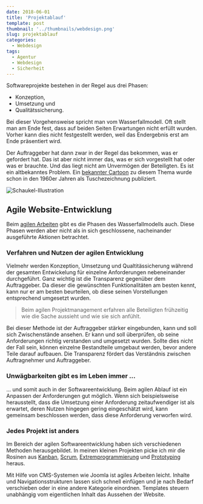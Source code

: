 ```yaml
---
date: 2018-06-01
title: 'Projektablauf'
template: post
thumbnail: '../thumbnails/webdesign.png'
slug: projektablauf
categories:
  - Webdesign
tags:
  - Agentur
  - Webdesign
  - Sicherheit
---
```


Softwareprojekte bestehen in der Regel aus drei Phasen:

- Konzeption,
- Umsetzung und
- Qualitätssicherung.

Bei dieser Vorgehensweise spricht man vom Wasserfallmodell. Oft stellt man am Ende fest, dass auf beiden Seiten Erwartungen nicht erfüllt wurden. Vorher kann dies nicht festgestellt werden, weil das Endergebnis erst am Ende präsentiert wird.

Der Auftraggeber hat dann zwar in der Regel das bekommen, was er gefordert hat. Das ist aber nicht immer das, was er sich vorgestellt hat oder was er brauchte. Und das liegt nicht am Unvermögen der Beteiligten. Es ist ein altbekanntes Problem. Ein [bekannter Cartoon](https://de.wikipedia.org/wiki/Tree_swing_cartoon) zu diesem Thema wurde schon in den 1960er Jahren als Tuschezeichnung publiziert.

![Schaukel-Illustration](/images/treeswingselbstgemacht.png)

## Agile Website-Entwicklung

Beim [agilen Arbeiten](https://de.wikipedia.org/w/index.php?title=Agile_Softwareentwicklung&oldid=183396012) gibt es die Phasen des Wasserfallmodells auch. Diese Phasen werden aber nicht als in sich geschlossene, nacheinander ausgeführte Aktionen betrachtet.

### Verfahren und Nutzen der agilen Entwicklung

Vielmehr werden Konzeption, Umsetzung und Qualtitässicherung während der gesamten Entwickelung für einzelne Anforderungen nebeneinander durchgeführt. Ganz wichtig ist die Transparenz gegenüber dem Auftraggeber. Da dieser die gewünschten Funktionalitäten am besten kennt, kann nur er am besten beurteilen, ob diese seinen Vorstellungen entsprechend umgesetzt wurden.

> Beim agilen Projektmanagement erfahren alle Beteiligten frühzeitig wie die Sache aussieht und wie sie sich anfühlt.

Bei dieser Methode ist der Auftraggeber stärker eingebunden, kann und soll sich Zwischenstände ansehen. Er kann und soll überprüfen, ob seine Anforderungen richtig verstanden und umgesetzt wurden. Sollte dies nicht der Fall sein, können einzelne Bestandteile umgebaut werden, bevor andere Teile darauf aufbauen. Die Transparenz fördert das Verständnis zwischen Auftragnehmer und Auftraggeber.

### Unwägbarkeiten gibt es im Leben immer ...

... und somit auch in der Softwareentwicklung. Beim agilen Ablauf ist ein Anpassen der Anforderungen gut möglich. Wenn sich beispielsweise herausstellt, dass die Umsetzung einer Anforderung zeitaufwendiger ist als erwartet, deren Nutzen hingegen gering eingeschätzt wird, kann gemeinsam beschlossen werden, dass diese Anforderung verworfen wird.

### Jedes Projekt ist anders

Im Bereich der agilen Softwareentwicklung haben sich verschiedenen Methoden herausgebildet. In meinen kleinen Projekten picke ich mir die Rosinen aus [Kanban](<https://de.wikipedia.org/w/index.php?title=Kanban_(Softwareentwicklung)&oldid=183163695>), [Scrum](https://de.wikipedia.org/w/index.php?title=Scrum&oldid=183635988), [Extremprogrammierung](https://de.wikipedia.org/w/index.php?title=Extreme_Programming&oldid=183419082) und [Prototyping](<https://de.wikipedia.org/w/index.php?title=Prototyping_(Softwareentwicklung)&oldid=164866159>) heraus.

Mit Hilfe von CMS-Systemen wie Joomla ist agiles Arbeiten leicht. Inhalte und Navigationsstrukturen lassen sich schnell einfügen und je nach Bedarf verschieben oder in eine andere Kategorie einordnen. Templates steuern unabhängig vom eigentlichen Inhalt das Aussehen der Website.
